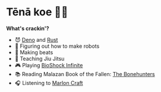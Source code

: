 # Tēnā koe 👊🏾

**What's crackin'?**
- :smiling_imp: [Deno](https://deno.land/) and [Rust](https://www.rust-lang.org/)
- :space_invader: Figuring out how to make robots
- :musical_keyboard: Making beats
- :martial_arts_uniform: Teaching Jiu Jitsu
- :video_game: Playing [BioShock Infinite](https://en.wikipedia.org/wiki/BioShock_Infinite)
- :books: Reading Malazan Book of the Fallen: [The Bonehunters](https://www.goodreads.com/book/show/478951.The_Bonehunters)
- :headphones: Listening to [Marlon Craft](https://soundcloud.com/mcraftmusic)
